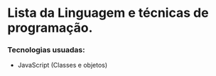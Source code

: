 # Lista da Linguagem e técnicas de programação.

 ### Tecnologias usuadas:
 - JavaScript (Classes e objetos)

